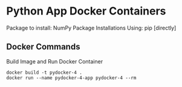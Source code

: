 # Python App Docker Containers

Package to install: NumPy
Package Installations Using: pip [directly]

## Docker Commands
Build Image and Run Docker Container 
```commandline
docker build -t pydocker-4 .
docker run --name pydocker-4-app pydocker-4 --rm
```
